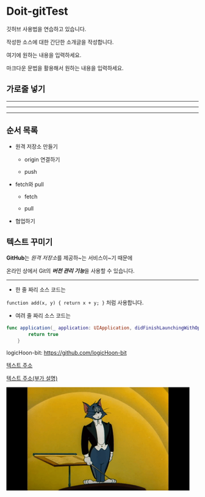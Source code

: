 # Doit-gitTest
깃허브 사용법을 연습하고 있습니다.

작성한 소스에 대한 간단한 소개글을 작성합니다.

여기에 원하는 내용을 입력하세요.

마크다운 문법을 활용해서 원하는 내용을 입력하세요.


## 가로줄 넣기

---

- - -

****


## 순서 목록

- 원격 저장소 만들기

  - origin 연결하기
  
  - push
  
- fetch와 pull

  - fetch
  
  - pull

- 협업하기


## 텍스트 꾸미기

**GitHub**는 *원격 저장소*를 제공하~는 서비스이~기 때문에

온라인 상에서 Git의 ***버전 관리 기능***을 사용할 수 있습니다.


---

- 한 줄 짜리 소스 코드는 

`function add(x, y) { return x + y; }` 처럼 사용합니다.

- 여려 줄 짜리 소스 코드는

```swift
func application(_ application: UIApplication, didFinishLaunchingWithOptions launchOptions: [UIApplication.LaunchOptionsKey: Any]?) -> Bool {
        return true
    }
```

logicHoon-bit: <https://github.com/logicHoon-bit>

[텍스트 주소](https://github.com/logicHoon-bit)

[텍스트 주소(부가 설명)](https://github.com/logicHoon-bit, "텍스트 주소에 부가 설명 참조")

![톰이 무대위에서 고개 숙이는 이미지](./singlebungle1472-20221106-111604-000.gif.gif)

